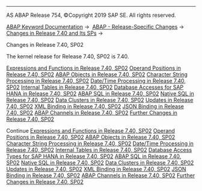   

* * *

AS ABAP Release 754, ©Copyright 2019 SAP SE. All rights reserved.

[ABAP Keyword Documentation](javascript:call_link\('abenabap.htm'\)) →  [ABAP - Release-Specific Changes](javascript:call_link\('abennews.htm'\)) →  [Changes in Release 7.40 and Its SPs](javascript:call_link\('abennews-740.htm'\)) → 

Changes in Release 7.40, SP02

The kernel release for Release 7.40, SP02 is 7.40.

[Expressions and Functions in Release 7.40, SP02](javascript:call_link\('abennews-740-expressions.htm'\))
[Operand Positions in Release 7.40, SP02](javascript:call_link\('abennews-740-operand_positions.htm'\))
[ABAP Objects in Release 7.40, SP02](javascript:call_link\('abennews-740-abap_objects.htm'\))
[Character String Processing in Release 7.40, SP02](javascript:call_link\('abennews-740-character_processing.htm'\))
[Date/Time Processing in Release 7.40, SP02](javascript:call_link\('abennews-740-date_time_processing.htm'\))
[Internal Tables in Release 7.40, SP02](javascript:call_link\('abennews-740-itab.htm'\))
[Database Accesses for SAP HANA in Release 7.40, SP02](javascript:call_link\('abennews-740-sql.htm'\))
[ABAP SQL in Release 7.40, SP02](javascript:call_link\('abennews-740-open_sql.htm'\))
[Native SQL in Release 7.40, SP02](javascript:call_link\('abennews-740-native_sql.htm'\))
[Data Clusters in Release 7.40, SP02](javascript:call_link\('abennews-740-data_cluster.htm'\))
[Updates in Release 7.40, SP02](javascript:call_link\('abennews-740-update.htm'\))
[XML Binding in Release 7.40, SP02](javascript:call_link\('abennews-740-xml.htm'\))
[JSON Binding in Release 7.40, SP02](javascript:call_link\('abennews-740-json.htm'\))
[ABAP Channels in Release 7.40, SP02](javascript:call_link\('abennews-740-abap_channels.htm'\))
[Further Changes in Release 7.40, SP02](javascript:call_link\('abennews-740-others.htm'\))

Continue
[Expressions and Functions in Release 7.40, SP02](javascript:call_link\('abennews-740-expressions.htm'\))
[Operand Positions in Release 7.40, SP02](javascript:call_link\('abennews-740-operand_positions.htm'\))
[ABAP Objects in Release 7.40, SP02](javascript:call_link\('abennews-740-abap_objects.htm'\))
[Character String Processing in Release 7.40, SP02](javascript:call_link\('abennews-740-character_processing.htm'\))
[Date/Time Processing in Release 7.40, SP02](javascript:call_link\('abennews-740-date_time_processing.htm'\))
[Internal Tables in Release 7.40, SP02](javascript:call_link\('abennews-740-itab.htm'\))
[Database Access Types for SAP HANA in Release 7.40, SP02](javascript:call_link\('abennews-740-sql.htm'\))
[ABAP SQL in Release 7.40, SP02](javascript:call_link\('abennews-740-open_sql.htm'\))
[Native SQL in Release 7.40, SP02](javascript:call_link\('abennews-740-native_sql.htm'\))
[Data Clusters in Release 7.40, SP02](javascript:call_link\('abennews-740-data_cluster.htm'\))
[Updates in Release 7.40, SP02](javascript:call_link\('abennews-740-update.htm'\))
[XML Binding in Release 7.40, SP02](javascript:call_link\('abennews-740-xml.htm'\))
[JSON Binding in Release 7.40, SP02](javascript:call_link\('abennews-740-json.htm'\))
[ABAP Channels in Release 7.40, SP02](javascript:call_link\('abennews-740-abap_channels.htm'\))
[Further Changes in Release 7.40, SP02](javascript:call_link\('abennews-740-others.htm'\))